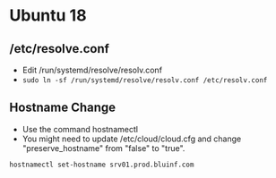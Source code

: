 # Ubuntu 18
## /etc/resolve.conf
* Edit /run/systemd/resolve/resolv.conf
* ```sudo ln -sf /run/systemd/resolve/resolv.conf /etc/resolv.conf```
## Hostname Change
* Use the command hostnamectl
* You might need to update /etc/cloud/cloud.cfg and change "preserve_hostname" from "false" to "true".
```
hostnamectl set-hostname srv01.prod.bluinf.com
```
